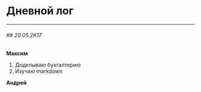 Дневной лог
===========

---

###### ## 20.05.2K17

**Максим**
1. Доделываю бухгалтерию
1. Изучаю markdown

**Андрей**